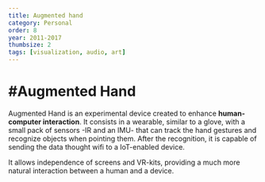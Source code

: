 ```yaml
---
title: Augmented hand
category: Personal
order: 8
year: 2011-2017
thumbsize: 2
tags: [visualization, audio, art]
---
```


# #Augmented Hand

Augmented Hand is an experimental device created to enhance **human-computer interaction**. It consists in a wearable, similar to a glove, with a small pack of sensors -IR and an IMU- that can track the hand gestures and recognize objects when pointing them. After the recognition, it is capable of sending the data thought wifi to a IoT-enabled device.

It allows independence of screens and VR-kits, providing a much more natural interaction between a human and a device.
